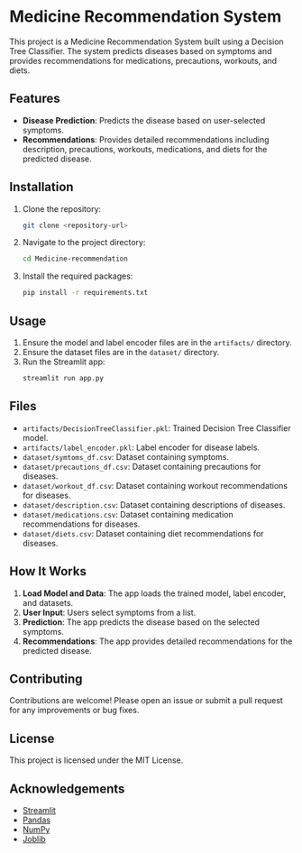 # Medicine Recommendation System

This project is a Medicine Recommendation System built using a Decision Tree Classifier. The system predicts diseases based on symptoms and provides recommendations for medications, precautions, workouts, and diets.

## Features

- **Disease Prediction**: Predicts the disease based on user-selected symptoms.
- **Recommendations**: Provides detailed recommendations including description, precautions, workouts, medications, and diets for the predicted disease.

## Installation

1. Clone the repository:
    ```bash
    git clone <repository-url>
    ```
2. Navigate to the project directory:
    ```bash
    cd Medicine-recommendation
    ```
3. Install the required packages:
    ```bash
    pip install -r requirements.txt
    ```

## Usage

1. Ensure the model and label encoder files are in the `artifacts/` directory.
2. Ensure the dataset files are in the `dataset/` directory.
3. Run the Streamlit app:
    ```bash
    streamlit run app.py
    ```

## Files

- `artifacts/DecisionTreeClassifier.pkl`: Trained Decision Tree Classifier model.
- `artifacts/label_encoder.pkl`: Label encoder for disease labels.
- `dataset/symtoms_df.csv`: Dataset containing symptoms.
- `dataset/precautions_df.csv`: Dataset containing precautions for diseases.
- `dataset/workout_df.csv`: Dataset containing workout recommendations for diseases.
- `dataset/description.csv`: Dataset containing descriptions of diseases.
- `dataset/medications.csv`: Dataset containing medication recommendations for diseases.
- `dataset/diets.csv`: Dataset containing diet recommendations for diseases.

## How It Works

1. **Load Model and Data**: The app loads the trained model, label encoder, and datasets.
2. **User Input**: Users select symptoms from a list.
3. **Prediction**: The app predicts the disease based on the selected symptoms.
4. **Recommendations**: The app provides detailed recommendations for the predicted disease.

## Contributing

Contributions are welcome! Please open an issue or submit a pull request for any improvements or bug fixes.

## License

This project is licensed under the MIT License.

## Acknowledgements

- [Streamlit](https://streamlit.io/)
- [Pandas](https://pandas.pydata.org/)
- [NumPy](https://numpy.org/)
- [Joblib](https://joblib.readthedocs.io/en/latest/)
